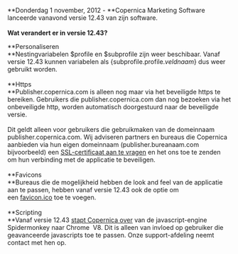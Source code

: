 **Donderdag 1 november, 2012 - **Copernica Marketing Software lanceerde
vanavond versie 12.43 van zijn software. \
\
**Wat verandert er in versie 12.43?**

**Personaliseren\
**Nestingvariabelen \$profile en \$subprofile zijn weer beschibaar.
Vanaf versie 12.43 kunnen variabelen als {subprofile.profile.*veldnaam*}
dus weer gebruikt worden. \
\
**Https\
**Publisher.copernica.com is alleen nog maar via het beveiligde https te
bereiken. Gebruikers die publisher.copernica.com dan nog bezoeken via
het onbeveiligde http, worden automatisch doorgestuurd naar de
beveiligde versie. \
\
Dit geldt alleen voor gebruikers die gebruikmaken van de domeinnaam
publisher.copernica.com. Wij adviseren partners en bureaus die Copernica
aanbieden via hun eigen domeinnaam (publisher.bureanaam.com
bijvoorbeeld) een [SSL-certificaat aan te
vragen](http://www.copernica.com/nl/over-ons/nieuws/copernica-stapt-over-naar-https-en-adviseert-jou-hetzelfde-te-doen) en
het ons toe te zenden om hun verbinding met de applicatie te
beveiligen.\
\
**Favicons\
**Bureaus die de mogelijkheid hebben de look and feel van de applicatie
aan te passen, hebben vanaf versie 12.43 ook de optie om
een [favicon.ico](http://nl.wikipedia.org/wiki/Favicon) toe te voegen. \
\
**Scripting\
**Vanaf versie 12.43 [stapt Copernica
over](http://www.copernica.com/nl/over-ons/nieuws/belangrijk-nieuws-over-geavanceerde-javascript-condities) van
de javascript-engine Spidermonkey naar Chrome  V8. Dit is alleen van
invloed op gebruiker die geavanceerde javascripts toe te passen. Onze
support-afdeling neemt contact met hen op.
